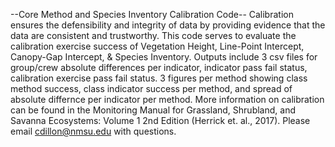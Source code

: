 --Core Method and Species Inventory Calibration Code--
Calibration ensures the defensibility and integrity of data by providing evidence that the data are consistent and trustworthy. This code serves to evaluate the calibration exercise success of Vegetation Height, Line-Point Intercept, Canopy-Gap Intercept, & Species Inventory.
Outputs include 3 csv files for group/crew absolute differences per indicator, indicator pass fail status,
calibration exercise pass fail status. 3 figures per method showing class method success, class indicator success per method,
and spread of absolute differnce per indicator per method. More information on calibration can be found in the Monitoring Manual for Grassland, Shrubland, and Savanna Ecosystems: Volume 1 2nd Edition (Herrick et. al., 2017). 
Please email cdillon@nmsu.edu with questions.  
